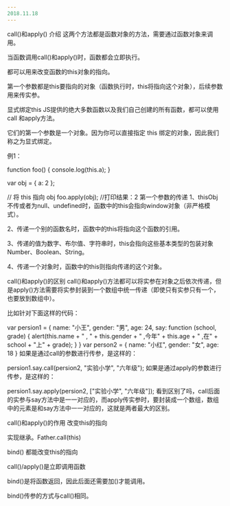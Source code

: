```yaml
---
2018.11.18
---
```


call()和apply()
介绍
这两个方法都是函数对象的方法，需要通过函数对象来调用。

当函数调用call()和apply()时，函数都会立即执行。

都可以用来改变函数的this对象的指向。

第一个参数都是this要指向的对象（函数执行时，this将指向这个对象），后续参数用来传实参。

显式绑定this
JS提供的绝大多数函数以及我们自己创建的所有函数，都可以使用call 和apply方法。

它们的第一个参数是一个对象。因为你可以直接指定 this 绑定的对象，因此我们称之为显式绑定。

例1：

function foo() {
    console.log(this.a);
}

var obj = {
    a: 2
};

// 将 this 指向 obj
foo.apply(obj); //打印结果：2
第一个参数的传递
1、thisObj不传或者为null、undefined时，函数中的this会指向window对象（非严格模式）。

2、传递一个别的函数名时，函数中的this将指向这个函数的引用。

3、传递的值为数字、布尔值、字符串时，this会指向这些基本类型的包装对象Number、Boolean、String。

4、传递一个对象时，函数中的this则指向传递的这个对象。

call()和apply()的区别
call()和apply()方法都可以将实参在对象之后依次传递，但是apply()方法需要将实参封装到一个数组中统一传递（即使只有实参只有一个，也要放到数组中）。

比如针对下面这样的代码：

var persion1 = {
    name: "小王",
    gender: "男",
    age: 24,
    say: function (school, grade) {
        alert(this.name + " , " + this.gender + " ,今年" + this.age + " ,在" + school + "上" + grade);
    }
}
var person2 = {
    name: "小红",
    gender: "女",
    age: 18
}
如果是通过call的参数进行传参，是这样的：

persion1.say.call(persion2, "实验小学", "六年级");
如果是通过apply的参数进行传参，是这样的：

persion1.say.apply(persion2, ["实验小学", "六年级"]);
看到区别了吗，call后面的实参与say方法中是一一对应的，而apply传实参时，要封装成一个数组，数组中的元素是和say方法中一一对应的，这就是两者最大的区别。

call()和apply()的作用
改变this的指向

实现继承。Father.call(this)

bind()
都能改变this的指向

call()/apply()是立即调用函数

bind()是将函数返回，因此后面还需要加()才能调用。

bind()传参的方式与call()相同。